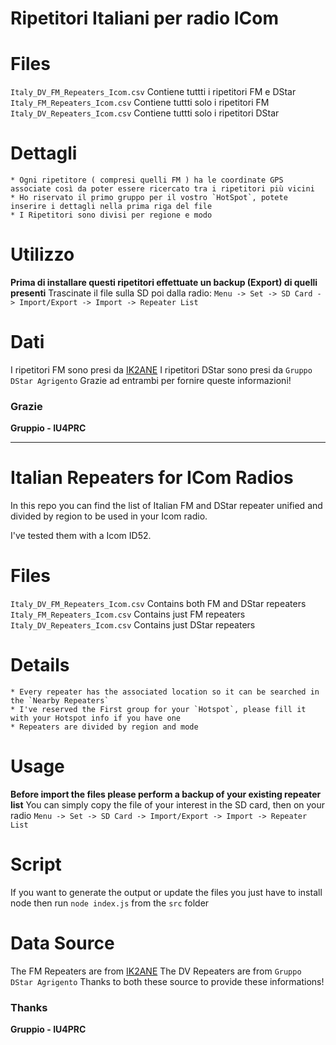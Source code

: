# Ripetitori Italiani per radio ICom

# Files

`Italy_DV_FM_Repeaters_Icom.csv` Contiene tuttti i ripetitori FM e DStar
`Italy_FM_Repeaters_Icom.csv` Contiene tuttti solo i ripetitori FM
`Italy_DV_Repeaters_Icom.csv` Contiene tuttti solo i ripetitori DStar

# Dettagli 
    * Ogni ripetitore ( compresi quelli FM ) ha le coordinate GPS associate così da poter essere ricercato tra i ripetitori più vicini
    * Ho riservato il primo gruppo per il vostro `HotSpot`, potete inserire i dettagli nella prima riga del file
    * I Ripetitori sono divisi per regione e modo

# Utilizzo

**Prima di installare questi ripetitori effettuate un backup (Export) di quelli presenti**
Trascinate il file sulla SD poi dalla radio:
`Menu -> Set -> SD Card -> Import/Export -> Import -> Repeater List`

# Dati

I ripetitori FM sono presi da [IK2ANE](http://www.ik2ane.it/ham.htm) 
I ripetitori DStar sono presi da `Gruppo DStar Agrigento`
Grazie ad entrambi per fornire queste informazioni!

### Grazie

**Gruppio - IU4PRC**

---

# Italian Repeaters for ICom Radios

In this repo you can find the list of Italian FM and DStar repeater unified and divided by region to be used in your Icom radio.

I've tested them with a Icom ID52.

# Files

`Italy_DV_FM_Repeaters_Icom.csv` Contains both FM and DStar repeaters
`Italy_FM_Repeaters_Icom.csv` Contains just FM repeaters
`Italy_DV_Repeaters_Icom.csv` Contains just DStar repeaters

# Details
    * Every repeater has the associated location so it can be searched in the `Nearby Repeaters`
    * I've reserved the First group for your `Hotspot`, please fill it with your Hotspot info if you have one
    * Repeaters are divided by region and mode

# Usage

**Before import the files please perform a backup of your existing repeater list**
You can simply copy the file of your interest in the SD card, then on your radio
`Menu -> Set -> SD Card -> Import/Export -> Import -> Repeater List`

# Script
If you want to generate the output or update the files you just have to install node then run
`node index.js` from the `src` folder

# Data Source

The FM Repeaters are from [IK2ANE](http://www.ik2ane.it/ham.htm) 
The DV Repeaters are from `Gruppo DStar Agrigento`
Thanks to both these source to provide these informations!

### Thanks

**Gruppio - IU4PRC**